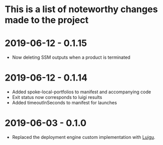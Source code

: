 # This is a list of noteworthy changes made to the project


# 2019-06-12 - 0.1.15
- Now deleting SSM outputs when a product is terminated

# 2019-06-12 - 0.1.14
- Added spoke-local-portfolios to manifest and accompanying code
- Exit status now corresponds to luigi results
- Added timeoutInSeconds to manifest for launches 


# 2019-06-03 - 0.1.0 
- Replaced the deployment engine custom implementation with [Luigu](https://luigi.readthedocs.io).
